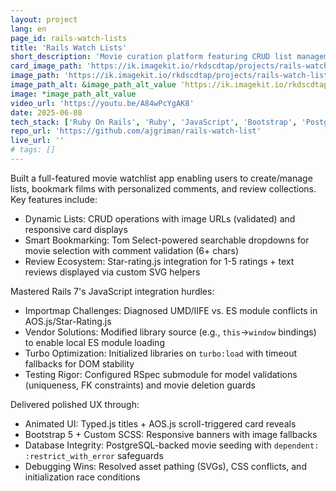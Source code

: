 ```yaml
---
layout: project
lang: en
page_id: rails-watch-lists
title: 'Rails Watch Lists'
short_description: 'Movie curation platform featuring CRUD list management, Tom Select movie search, bookmark comments, and star-rating.js reviews. Enhanced UX with Typed.js animations, AOS.js scroll reveals, and Bootstrap 5 responsive cards. Built at Le Wagon bootcamp.'
card_image_path: 'https://ik.imagekit.io/rkdscdtap/projects/rails-watch-list1.gif?updatedAt=1749384953788'
image_path: 'https://ik.imagekit.io/rkdscdtap/projects/rails-watch-list2.png?updatedAt=1749384855468'
image_path_alt: &image_path_alt_value 'https://ik.imagekit.io/rkdscdtap/projects/rails-watch-list3.png?updatedAt=1749384880152'
image: *image_path_alt_value
video_url: 'https://youtu.be/A84wPcYgAK8'
date: 2025-06-08
tech_stack: ['Ruby On Rails', 'Ruby', 'JavaScript', 'Bootstrap', 'PostgreSQL']
repo_url: 'https://github.com/ajgriman/rails-watch-list'
live_url: ''
# tags: []
---
```


Built a full-featured movie watchlist app enabling users to create/manage lists, bookmark films with personalized comments, and review collections. Key features include:

- Dynamic Lists: CRUD operations with image URLs (validated) and responsive card displays
- Smart Bookmarking: Tom Select-powered searchable dropdowns for movie selection with comment validation (6+ chars)
- Review Ecosystem: Star-rating.js integration for 1-5 ratings + text reviews displayed via custom SVG helpers

Mastered Rails 7's JavaScript integration hurdles:

- Importmap Challenges: Diagnosed UMD/IIFE vs. ES module conflicts in AOS.js/Star-Rating.js
- Vendor Solutions: Modified library source (e.g., `this`→`window` bindings) to enable local ES module loading
- Turbo Optimization: Initialized libraries on `turbo:load` with timeout fallbacks for DOM stability
- Testing Rigor: Configured RSpec submodule for model validations (uniqueness, FK constraints) and movie deletion guards

Delivered polished UX through:

- Animated UI: Typed.js titles + AOS.js scroll-triggered card reveals
- Bootstrap 5 + Custom SCSS: Responsive banners with image fallbacks
- Database Integrity: PostgreSQL-backed movie seeding with `dependent: :restrict_with_error` safeguards
- Debugging Wins: Resolved asset pathing (SVGs), CSS conflicts, and initialization race conditions
